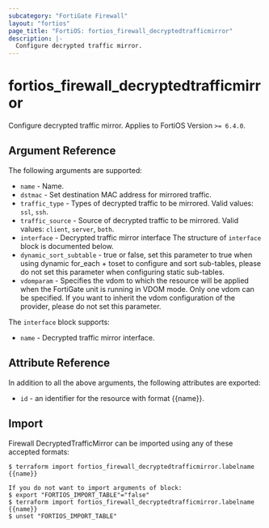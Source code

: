 ```yaml
---
subcategory: "FortiGate Firewall"
layout: "fortios"
page_title: "FortiOS: fortios_firewall_decryptedtrafficmirror"
description: |-
  Configure decrypted traffic mirror.
---
```


# fortios_firewall_decryptedtrafficmirror
Configure decrypted traffic mirror. Applies to FortiOS Version `>= 6.4.0`.

## Argument Reference

The following arguments are supported:

* `name` - Name.
* `dstmac` - Set destination MAC address for mirrored traffic.
* `traffic_type` - Types of decrypted traffic to be mirrored. Valid values: `ssl`, `ssh`.
* `traffic_source` - Source of decrypted traffic to be mirrored. Valid values: `client`, `server`, `both`.
* `interface` - Decrypted traffic mirror interface The structure of `interface` block is documented below.
* `dynamic_sort_subtable` - true or false, set this parameter to true when using dynamic for_each + toset to configure and sort sub-tables, please do not set this parameter when configuring static sub-tables.
* `vdomparam` - Specifies the vdom to which the resource will be applied when the FortiGate unit is running in VDOM mode. Only one vdom can be specified. If you want to inherit the vdom configuration of the provider, please do not set this parameter.

The `interface` block supports:

* `name` - Decrypted traffic mirror interface.


## Attribute Reference

In addition to all the above arguments, the following attributes are exported:
* `id` - an identifier for the resource with format {{name}}.

## Import

Firewall DecryptedTrafficMirror can be imported using any of these accepted formats:
```
$ terraform import fortios_firewall_decryptedtrafficmirror.labelname {{name}}

If you do not want to import arguments of block:
$ export "FORTIOS_IMPORT_TABLE"="false"
$ terraform import fortios_firewall_decryptedtrafficmirror.labelname {{name}}
$ unset "FORTIOS_IMPORT_TABLE"
```
